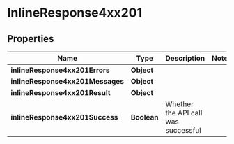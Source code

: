 # InlineResponse4xx201

## Properties
Name | Type | Description | Notes
------------ | ------------- | ------------- | -------------
**inlineResponse4xx201Errors** | **Object** |  | 
**inlineResponse4xx201Messages** | **Object** |  | 
**inlineResponse4xx201Result** | **Object** |  | 
**inlineResponse4xx201Success** | **Boolean** | Whether the API call was successful | 
